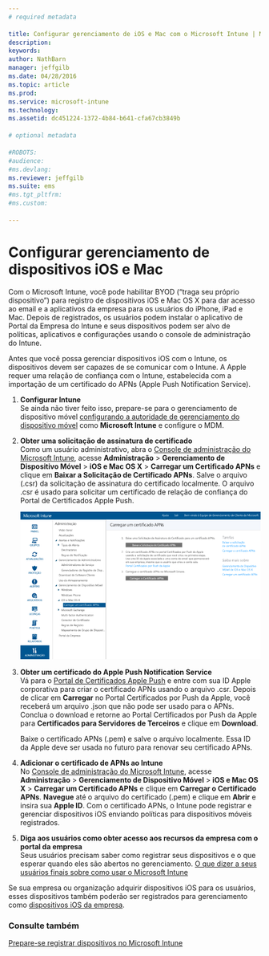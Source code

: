 ```yaml
---
# required metadata

title: Configurar gerenciamento de iOS e Mac com o Microsoft Intune | Microsoft Intune
description:
keywords:
author: NathBarn
manager: jeffgilb
ms.date: 04/28/2016
ms.topic: article
ms.prod:
ms.service: microsoft-intune
ms.technology:
ms.assetid: dc451224-1372-4b84-b641-cfa67cb3849b

# optional metadata

#ROBOTS:
#audience:
#ms.devlang:
ms.reviewer: jeffgilb
ms.suite: ems
#ms.tgt_pltfrm:
#ms.custom:

---
```


# Configurar gerenciamento de dispositivos iOS e Mac
Com o Microsoft Intune, você pode habilitar BYOD (“traga seu próprio dispositivo”) para registro de dispositivos iOS e Mac OS X para dar acesso ao email e a aplicativos da empresa para os usuários do iPhone, iPad e Mac. Depois de registrados, os usuários podem instalar o aplicativo de Portal da Empresa do Intune e seus dispositivos podem ser alvo de políticas, aplicativos e configurações usando o console de administração do Intune.

Antes que você possa gerenciar dispositivos iOS com o Intune, os dispositivos devem ser capazes de se comunicar com o Intune. A Apple requer uma relação de confiança com o Intune, estabelecida com a importação de um certificado do APNs (Apple Push Notification Service).

1.  **Configurar Intune**<br>
    Se ainda não tiver feito isso, prepare-se para o gerenciamento de dispositivo móvel [configurando a autoridade de gerenciamento do dispositivo móvel](get-ready-to-enroll-devices-in-microsoft-intune.md#set-mobile-device-management-authority) como **Microsoft Intune** e configure o MDM.

2.  **Obter uma solicitação de assinatura de certificado**<br>
    Como um usuário administrativo, abra o [Console de administração do Microsoft Intune](http://manage.microsoft.com), acesse **Administração** &gt; **Gerenciamento de Dispositivo Móvel** &gt; **iOS e Mac OS X** &gt; **Carregar um Certificado APNs** e clique em **Baixar a Solicitação de Certificado APNs**. Salve o arquivo (.csr) da solicitação de assinatura do certificado localmente. O arquivo .csr é usado para solicitar um certificado de relação de confiança do Portal de Certificados Apple Push.

    ![Caixa de diálogo para carregar certificado do APNs](../media/Intune-iOS-enrollment-with-apns.png)

3.  **Obter um certificado do Apple Push Notification Service**<br>
    Vá para o [Portal de Certificados Apple Push](http://go.microsoft.com/fwlink/?LinkId=269844) e entre com sua ID Apple corporativa para criar o certificado APNs usando o arquivo .csr. Depois de clicar em **Carregar** no Portal Certificados por Push da Apple, você receberá um arquivo .json que não pode ser usado para o APNs. Conclua o download e retorne ao Portal Certificados por Push da Apple para **Certificados para Servidores de Terceiros** e clique em **Download**.

    Baixe o certificado APNs (.pem) e salve o arquivo localmente. Essa ID da Apple deve ser usada no futuro para renovar seu certificado APNs.

4.  **Adicionar o certificado de APNs ao Intune**<br>
    No [Console de administração do Microsoft Intune](http://manage.microsoft.com), acesse **Administração** &gt; **Gerenciamento de Dispositivo Móvel** &gt; **iOS e Mac OS X** &gt; **Carregar um Certificado APNs** e clique em **Carregar o Certificado APNs**. **Navegue** até o arquivo do certificado (.pem) e clique em **Abrir** e insira sua **Apple ID**. Com o certificado APNs, o Intune pode registrar e gerenciar dispositivos iOS enviando políticas para dispositivos móveis registrados.

5.  **Diga aos usuários como obter acesso aos recursos da empresa com o portal da empresa**<br>
    Seus usuários precisam saber como registrar seus dispositivos e o que esperar quando eles são abertos no gerenciamento. [O que dizer a seus usuários finais sobre como usar o Microsoft Intune](what-to-tell-your-end-users-about-using-microsoft-intune.md)

Se sua empresa ou organização adquirir dispositivos iOS para os usuários, esses dispositivos também poderão ser registrados para gerenciamento como [dispositivos iOS da empresa](enroll-corporate-owned-ios-devices-in-microsoft-intune.md).

### Consulte também
[Prepare-se registrar dispositivos no Microsoft Intune](get-ready-to-enroll-devices-in-microsoft-intune.md)


<!--HONumber=May16_HO1-->


